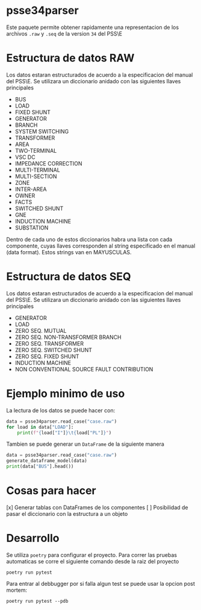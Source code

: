 # psse34parser

Este paquete permite obtener rapidamente una representacion de los archivos `.raw` y `.seq` de la version `34` del PSS\\E

# Estructura de datos RAW
Los datos estaran estructurados de acuerdo a la especificacion del manual del PSS\\E. Se utilizara un diccionario anidado con las siguientes llaves principales
* BUS
* LOAD
* FIXED SHUNT
* GENERATOR
* BRANCH
* SYSTEM SWITCHING
* TRANSFORMER
* AREA
* TWO-TERMINAL
* VSC DC
* IMPEDANCE CORRECTION
* MULTI-TERMINAL
* MULTI-SECTION
* ZONE
* INTER-AREA
* OWNER
* FACTS
* SWITCHED SHUNT
* GNE
* INDUCTION MACHINE
* SUBSTATION

Dentro de cada uno de estos diccionarios habra una lista con cada componente, cuyas llaves corresponden al string especificado en el manual (data format). Estos strings van en MAYUSCULAS.

# Estructura de datos SEQ
Los datos estaran estructurados de acuerdo a la especificacion del manual del PSS\\E. Se utilizara un diccionario anidado con las siguientes llaves principales
* GENERATOR
* LOAD
* ZERO SEQ. MUTUAL
* ZERO SEQ. NON-TRANSFORMER BRANCH
* ZERO SEQ. TRANSFORMER
* ZERO SEQ. SWITCHED SHUNT
* ZERO SEQ. FIXED SHUNT
* INDUCTION MACHINE
* NON CONVENTIONAL SOURCE FAULT CONTRIBUTION

# Ejemplo minimo de uso
La lectura de los datos se puede hacer con:

```python
data = psse34parser.read_case("case.raw")
for load in data["LOAD"]:
    print(f"{load["I"]}\t{load["PL"]}")
```

Tambien se puede generar un `DataFrame` de la siguiente manera
```python
data = psse34parser.read_case("case.raw")
generate_dataframe_model(data)
print(data["BUS"].head())
```

# Cosas para hacer
[x] Generar tablas con DataFrames de los componentes
[ ] Posibilidad de pasar el diccionario con la estructura a un objeto 

# Desarrollo
Se utiliza `poetry` para configurar el proyecto.
Para correr las pruebas automaticas se corre el siguiente comando desde la raiz del proyecto
```
poetry run pytest
```

Para entrar al debbugger por si falla algun test se puede usar la opcion post mortem:
```
poetry run pytest --pdb
```
